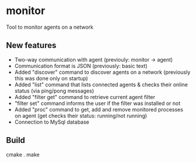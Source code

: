 # monitor 
Tool to monitor agents on a network

## New features
- Two-way communication with agent (previouly: monitor -> agent)
- Communication format is JSON (previously: basic text)
- Added "discover" command to discover agents on a network (previously this was done only on startup)
- Added "list" command that lists connected agents & checks their online status (via ping/pong messages)
- Added "filter get" command to retrieve current agent filter
- "filter set" command informs the user if the filter was installed or not
- Added "proc" command to get, add and remove monitored processes on agent (get checks their status: running/not running)
- Connection to MySql database

## Build

cmake .
make
